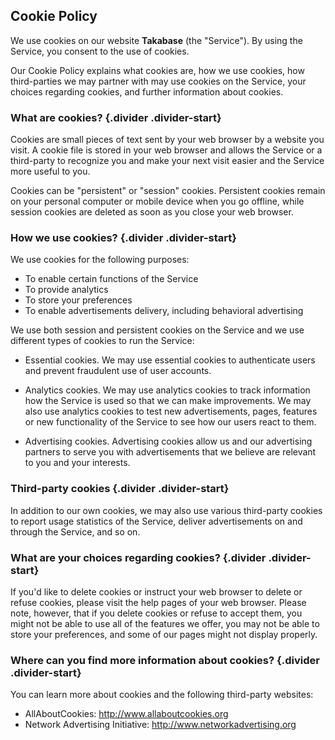 ## Cookie Policy

We use cookies on our website **Takabase** (the "Service"). By using the Service, you consent to the use of cookies.

Our Cookie Policy explains what cookies are, how we use cookies, how third-parties we may partner with may use cookies on the Service, your choices regarding cookies, and further information about cookies.

### What are cookies? {.divider .divider-start}

Cookies are small pieces of text sent by your web browser by a website you visit. A cookie file is stored in your web browser and allows the Service or a third-party to recognize you and make your next visit easier and the Service more useful to you.

Cookies can be "persistent" or "session" cookies. Persistent cookies remain on your personal computer or mobile device when you go offline, while session cookies are deleted as soon as you close your web browser.

### How we use cookies? {.divider .divider-start}

We use cookies for the following purposes:

- To enable certain functions of the Service
- To provide analytics
- To store your preferences
- To enable advertisements delivery, including behavioral advertising

We use both session and persistent cookies on the Service and we use different types of cookies to run the Service:

- Essential cookies. We may use essential cookies to authenticate users and prevent fraudulent use of user accounts.

- Analytics cookies. We may use analytics cookies to track information how the Service is used so that we can make improvements. We may also use analytics cookies to test new advertisements, pages, features or new functionality of the Service to see how our users react to them.

- Advertising cookies. Advertising cookies allow us and our advertising partners to serve you with advertisements that we believe are relevant to you and your interests.

### Third-party cookies {.divider .divider-start}

In addition to our own cookies, we may also use various third-party cookies to report usage statistics of the Service, deliver advertisements on and through the Service, and so on.

### What are your choices regarding cookies? {.divider .divider-start}

If you'd like to delete cookies or instruct your web browser to delete or refuse cookies, please visit the help pages of your web browser. Please note, however, that if you delete cookies or refuse to accept them, you might not be able to use all of the features we offer, you may not be able to store your preferences, and some of our pages might not display properly.

### Where can you find more information about cookies? {.divider .divider-start}

You can learn more about cookies and the following third-party websites:

- AllAboutCookies: http://www.allaboutcookies.org
- Network Advertising Initiative: http://www.networkadvertising.org

